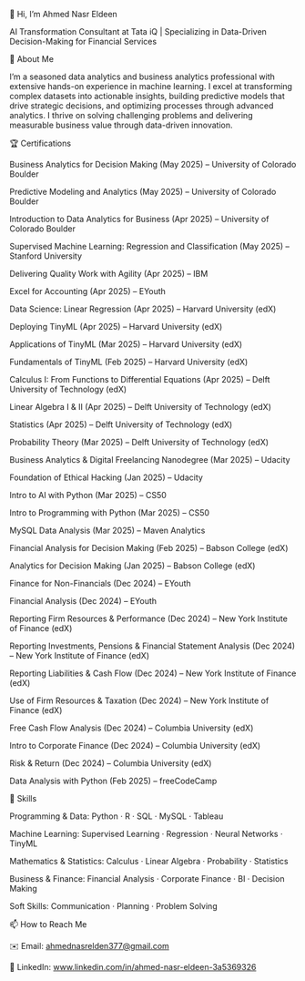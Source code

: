 👋 Hi, I’m Ahmed Nasr Eldeen

AI Transformation Consultant at Tata iQ | Specializing in Data-Driven Decision-Making for Financial Services

🚀 About Me

I’m a seasoned data analytics and business analytics professional with extensive hands-on experience in machine learning. I excel at transforming complex datasets into actionable insights, building predictive models that drive strategic decisions, and optimizing processes through advanced analytics. I thrive on solving challenging problems and delivering measurable business value through data-driven innovation.

🏆 Certifications

Business Analytics for Decision Making (May 2025) – University of Colorado Boulder

Predictive Modeling and Analytics (May 2025) – University of Colorado Boulder

Introduction to Data Analytics for Business (Apr 2025) – University of Colorado Boulder

Supervised Machine Learning: Regression and Classification (May 2025) – Stanford University

Delivering Quality Work with Agility (Apr 2025) – IBM

Excel for Accounting (Apr 2025) – EYouth

Data Science: Linear Regression (Apr 2025) – Harvard University (edX)

Deploying TinyML (Apr 2025) – Harvard University (edX)

Applications of TinyML (Mar 2025) – Harvard University (edX)

Fundamentals of TinyML (Feb 2025) – Harvard University (edX)

Calculus I: From Functions to Differential Equations (Apr 2025) – Delft University of Technology (edX)

Linear Algebra I & II (Apr 2025) – Delft University of Technology (edX)

Statistics (Apr 2025) – Delft University of Technology (edX)

Probability Theory (Mar 2025) – Delft University of Technology (edX)

Business Analytics & Digital Freelancing Nanodegree (Mar 2025) – Udacity

Foundation of Ethical Hacking (Jan 2025) – Udacity

Intro to AI with Python (Mar 2025) – CS50

Intro to Programming with Python (Mar 2025) – CS50

MySQL Data Analysis (Mar 2025) – Maven Analytics

Financial Analysis for Decision Making (Feb 2025) – Babson College (edX)

Analytics for Decision Making (Jan 2025) – Babson College (edX)

Finance for Non-Financials (Dec 2024) – EYouth

Financial Analysis (Dec 2024) – EYouth

Reporting Firm Resources & Performance (Dec 2024) – New York Institute of Finance (edX)

Reporting Investments, Pensions & Financial Statement Analysis (Dec 2024) – New York Institute of Finance (edX)

Reporting Liabilities & Cash Flow (Dec 2024) – New York Institute of Finance (edX)

Use of Firm Resources & Taxation (Dec 2024) – New York Institute of Finance (edX)

Free Cash Flow Analysis (Dec 2024) – Columbia University (edX)

Intro to Corporate Finance (Dec 2024) – Columbia University (edX)

Risk & Return (Dec 2024) – Columbia University (edX)

Data Analysis with Python (Feb 2025) – freeCodeCamp

🧰 Skills

Programming & Data: Python · R · SQL · MySQL · Tableau

Machine Learning: Supervised Learning · Regression · Neural Networks · TinyML

Mathematics & Statistics: Calculus · Linear Algebra · Probability · Statistics

Business & Finance: Financial Analysis · Corporate Finance · BI · Decision Making

Soft Skills: Communication · Planning · Problem Solving

📫 How to Reach Me

✉️ Email: ahmednasrelden377@gmail.com

🔗 LinkedIn: www.linkedin.com/in/ahmed-nasr-eldeen-3a5369326
